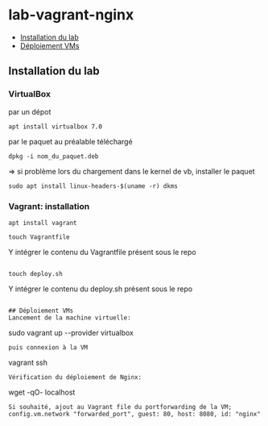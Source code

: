 # lab-vagrant-nginx

- [Installation du lab](#installation-du-lab)
- [Déploiement VMs](#déploiement-vms)

## Installation du lab

### VirtualBox
par un dépot 
```
apt install virtualbox 7.0
```

par le paquet au préalable téléchargé
```
dpkg -i nom_du_paquet.deb
```
=> si problème lors du chargement dans le kernel de vb, installer le paquet 
```
sudo apt install linux-headers-$(uname -r) dkms
```

### Vagrant: installation
```
apt install vagrant
```

```
touch Vagrantfile
```
Y intégrer le contenu du Vagrantfile présent sous le repo
```

touch deploy.sh
```
Y intégrer le contenu du deploy.sh présent sous le repo
```

## Déploiement VMs
Lancement de la machine virtuelle:
```
sudo vagrant up --provider virtualbox
```
puis connexion à la VM
```
vagrant ssh
```
Vérification du déploiement de Nginx:
```
wget -qO- localhost
```
Si souhaité, ajout au Vagrant file du portforwarding de la VM; config.vm.network "forwarded_port", guest: 80, host: 8080, id: "nginx"

